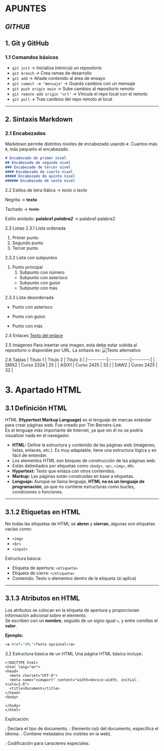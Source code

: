 # APUNTES

## **_GITHUB_**
## 1. Git y GitHub

### 1.1 Comandos básicos

- `git init` → Inicializa (reinicia) un repositorio
- `git branch` → Crea ramas de desarrollo
- `git add` → Añade contenido al área de ensayo
- `git commit -m "mensaje"` → Guarda cambios con un mensaje
- `git push origin main` → Sube cambios al repositorio remoto
- `git remote add origin "url"` → Vincula el repo local con el remoto
- `git pull` → Trae cambios del repo remoto al local

---

## 2. Sintaxis Markdown

### 2.1 Encabezados

Markdown permite distintos niveles de encabezado usando `#`. Cuantos más `#`, más pequeño el encabezado.

```markdown
# Encabezado de primer nivel
## Encabezado de segundo nivel
### Encabezado de tercer nivel
#### Encabezado de cuarto nivel
##### Encabezado de quinto nivel
###### Encabezado de sexto nivel
```

2.2 Estilos de letra
Itálica → *texto* o _texto_

Negrita → **texto**

Tachado → ~~texto~~

Estilo anidado: **palabra1 _palabra2_** → palabra1 palabra2

2.3 Listas
2.3.1 Lista ordenada
1. Primer punto
2. Segundo punto
3. Tercer punto

2.3.2 Lista con subpuntos
1. Punto principal
   1. Subpunto con número
   * Subpunto con asterisco
   - Subpunto con guion
   + Subpunto con más

2.3.3 Lista desordenada
* Punto con asterisco
- Punto con guion
+ Punto con más

2.4 Enlaces
[Texto del enlace](URL "Título opcional")

2.5 Imágenes
Para insertar una imagen, esta debe estar subida al repositorio o disponible por URL. La sintaxis es:
![Texto alternativo](URL "Título opcional")

2.6 Tablas
| Titulo 1 | Titulo 2   | Titulo 3 |
|----------|:----------:|---------:|
| SMX2     | Curso 2324 |       25 |
| ASIX1    | Curso 2425 |       33 |
| DAW2     | Curso 2425 |       32 |


# 3. Apartado HTML

## 3.1 Definición HTML

HTML **(Hypertext Markup Language)** es el lenguaje de marcas estándar para crear páginas web. Fue creado por Tim Berners-Lee.  
Es el lenguaje más importante de Internet, ya que sin él no se podría visualizar nada en el navegador.

- **HTML:** Define la estructura y contenido de las páginas web (imágenes, listas, enlaces, etc.). Es muy adaptable, tiene una estructura lógica y es fácil de entender.  
- Los elementos HTML son bloques de construcción de las páginas web.  
- Están delimitados por etiquetas como `<body>`, `<p>`, `<img>`, etc.  
- **Hypertext:** Texto que enlaza con otros contenidos.  
- **Markup:** Las páginas están construidas en base a etiquetas.  
- **Lenguaje:** Aunque se llama lenguaje, **HTML no es un lenguaje de programación**, ya que no contiene estructuras como bucles, condiciones o funciones.

---

## 3.1.2 Etiquetas en HTML

No todas las etiquetas de HTML se **abren** y **cierran**, algunas son etiquetas vacías como:
- `<img>`
- `<br>`
- `<input>`

Estructura básica:
- Etiqueta de apertura: `<etiqueta>`
- Etiqueta de cierre: `</etiqueta>`
- Contenido: Texto o elementos dentro de la etiqueta (si aplica)

---

## 3.1.3 Atributos en HTML

Los atributos se colocan en la etiqueta de apertura y proporcionan información adicional sobre el elemento.  
Se escriben con un **nombre**, seguido de un signo igual `=`, y entre comillas el **valor**.

**Ejemplo:**

```html
<a href="URL">Texto opcional</a>

```
3.2 Estructura básica de un HTML
Una página HTML básica incluye:
```
<!DOCTYPE html>
<html lang="en">
<head>
  <meta charset="UTF-8">
  <meta name="viewport" content="width=device-width, initial-scale=1.0">
  <title>Document</title>
</head>
<body>

</body>
</html>
```
Explicación:
<!DOCTYPE html>: Declara el tipo de documento.

<html lang="en">: Elemento raíz del documento, especifica el idioma.

<head>: Contiene metadatos (no visibles en la web).

<meta charset="UTF-8">: Codificación para caracteres especiales.

<title>: Título que aparece en la pestaña del navegador.

<body>: Contenido visible de la página.

Los elementos de cierre (</html>, </head>, </body>) son necesarios.

3.3 Elementos de bloque y de línea
3.3.1 Elementos de bloque:
Son estructuras grandes que contienen otros elementos o texto.

Ejemplos:
```
<h1> hasta <h6>

<p>

<br>

<hr>

<div>
```
3.3.2 Elementos de línea:
Son elementos más pequeños que aparecen en línea con el texto.

Ejemplos:
```
<strong>

<span>

<a>

<img>
```
3.4 Etiquetas básicas de HTML
Encabezados (<h1> a <h6>): Títulos o subtítulos.

Párrafos (<p>): Para texto normal.

Salto de línea (<br>): Para separar líneas.

Separador de línea (<hr>): Línea horizontal.

Énfasis (<strong>): Texto importante o destacado.

Contenedor en línea (<span>): Agrupa texto en línea sin romper el flujo.


3.4.1 Listas
Listas desordenadas (<ul>): No tienen orden específico.
```
<ul type="disc">
  <li>Item 1</li>
  <li>Item 2</li>
</ul>
```
Listas ordenadas (<ol>): Tienen un orden numérico o alfabético.
```
<ol type="1">
  <li>Primero</li>
  <li>Segundo</li>
</ol>
```

3.5 Rutas en HTML
3.5.1 Ruta absoluta
Especifica la ubicación exacta de un archivo.
```
<img src="https://ejemplo.com/imagen.png" alt="Ejemplo">
```
3.5.2 Ruta relativa
Especifica la ubicación relativa a la ubicación del archivo actual.
```
<img src="imagen/foto.jpg" alt="Foto">
```

3.6 Imágenes en HTML
Se usa la etiqueta <img>, con atributos:

src: ruta de la imagen

alt: texto alternativo

width y height: dimensiones


3.7 Enlaces en HTML
Se usa la etiqueta <a>, con el atributo href para la URL.

Ejemplo:
```
<a href="https://login.net.fje.edu/">Enlace a la net</a>
```

3.8 Validador de HTML
Puedes validar tu código HTML en:

https://validator.w3.org/

3.9 Etiquetas comunes para <body>
<p>: Párrafos

<h1>: Título principal

<h2>: Subtítulo

<br>: Salto de línea

<hr>: Línea divisora

Comentarios en HTML
```
<!-- Comentario -->
```

Etiquetas <section> y <article>
<section>: Agrupa contenido relacionado

<article>: Contenido independiente

Ejemplo:
```
<section>
  <article>
    <p>Texto del artículo</p>
  </article>
  <article>
    <img src="img/ejemplo.png" alt="Imagen ejemplo">
  </article>
</section>
```

4. Etiquetas de Tablas en HTML
Estructura general de una tabla
Etiqueta	Función	Atributos comunes
Ejemplo
```
<table>	Inicia la tabla	border, width	<table border="1" width="100%">
<thead>	Encabezado	—	—
<tbody>	Cuerpo de la tabla	—	—
<tfoot>	Pie de tabla	—	—
```
Filas y celdas
```
Etiqueta	Función	Atributos comunes	Ejemplo
<tr>	Fila	align, bgcolor, valign	<tr align="center" bgcolor="#f0f0f0">
<th>	Celda de encabezado	colspan, rowspan	<th colspan="2">Título</th>
<td>	Celda de datos	colspan, rowspan, align	<td align="right">Dato</td>
```
Resumen
Usa <thead>, <tbody>, <tfoot> para organizar el contenido.

Usa colspan y rowspan para fusionar celdas.

Las etiquetas <th> y <td> aceptan los mismos atributos.

5. Elementos de Formularios
<form>
Define un formulario interactivo.

Atributos:

action: URL donde se envían los datos.

method: Método de envío (GET o POST).

enctype: Tipo de codificación.

target: Dónde mostrar la respuesta.

<input>
Crea campos de entrada.

Atributos comunes:

type: Tipo de dato (text, radio, checkbox, etc.).

id: Identificador único.

name: Nombre del campo (clave).

value: Valor por defecto.

placeholder: Texto de guía.

required: Campo obligatorio.

disabled: Campo deshabilitado.

readonly: Solo lectura.

<textarea>
Área para introducir texto largo.

Atributos:

name, id: Identificación del campo.

rows, cols: Tamaño del área.

placeholder, required, readonly, disabled: Igual que en <input>.

<select> y <option>
Menú desplegable.
<select> define el menú, <option> las opciones.

<fieldset> y <legend>
Agrupa campos relacionados y les da un título.

<button>
Botón que puede enviar, resetear o ejecutar acciones personalizadas.

6. CSS - Hojas de Estilo en Cascada
6.1 ¿Qué es CSS?
CSS (Cascading Style Sheets) es un lenguaje que define el estilo visual de elementos HTML: colores, tamaños, márgenes, posiciones, etc.

6.2 Formas de aplicar CSS
En línea (inline)
Dentro del atributo style:
```
<h1 style="color: yellow;">Hola</h1>
```

Interno
Dentro de una etiqueta <style> en el <head>:
```
<style>
  h1 {
    color: yellow;
  }
</style>
```

Externo
En un archivo .css vinculado:
```
<link rel="stylesheet" href="styles.css">
```

6.3 Selectores CSS
```
/* Universal */
* {
  margin: 0;
  padding: 0;
}

/* Por etiqueta */
h1 {
  color: blue;
}

/* Por clase */
.miClase {
  font-size: 18px;
}

/* Por ID */
#miId {
  text-align: center;
}

/* Descendiente */
div h1 {
  color: green;
}
```

Avanzados
Por atributos:
```
img[alt] {
  border: 1px solid #000;
}

input[type="text"]     /* Igual */
input[type^="tex"]     /* Comienza con */
input[type$="text"]    /* Termina en */
input[type*="ex"]      /* Contiene */
```

Relaciones y posición:
```
/* Hijo directo */
h3 > strong {
  color: blue;
}

/* Por posición */
.parent :nth-child(4) {
  color: red;
}
```

Ejemplo:

```
<div class="parent">
  <p>1</p>
  <div>2</div>
  <span>3</span>
  <div>4</div> <!-- Este será azul -->
  <p>5</p>
</div>
```

6.4 Propiedades Comunes
Colores y fondo:
```
color: red;
background-color: yellow;
```

Texto:
```
font-size: 16px;
font-family: Arial;
text-align: center;
font-weight: bold;
```

Caja y espaciado:
```
margin: 10px;
padding: 5px;
border: 1px solid black;
```

Display y posición:
```
display: flex;
position: relative;
```

6.5 Modelo de Caja (Box Model)
Define cómo se calcula el tamaño de los elementos:

Contenido: Texto o imagen.

Padding: Espacio interno.

Border: Borde alrededor del padding.

Margin: Espacio exterior.

```
.elemento {
  margin: 10px;
  padding: 15px;
  border: 1px solid black;
}
```

6.6 Jerarquía HTML y CSS
El CSS se basa en la jerarquía HTML para aplicar estilos.
```
<div> <!-- Padre -->
  <h1>Hola</h1> <!-- Hijo -->
</div>
```
